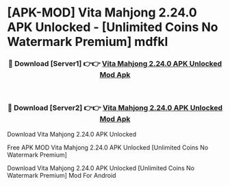 # [APK-MOD] Vita Mahjong 2.24.0 APK Unlocked - [Unlimited Coins No Watermark Premium] mdfkl



<div align="center">
<h3>🔴 Download [Server1] 👉👉 <a href="https://momento.my/?title=Vita_Mahjong_2.24.0_APK_Unlocked">Vita Mahjong 2.24.0 APK Unlocked Mod Apk</a></h3><br>

<h3>🔴 Download [Server2] 👉👉 <a href="https://momento.my/?title=Vita_Mahjong_2.24.0_APK_Unlocked">Vita Mahjong 2.24.0 APK Unlocked Mod Apk</a></h3>
</div>



Download Vita Mahjong 2.24.0 APK Unlocked 

Free APK MOD Vita Mahjong 2.24.0 APK Unlocked [Unlimited Coins No Watermark Premium]

Download Vita Mahjong 2.24.0 APK Unlocked [Unlimited Coins No Watermark Premium] Mod For Android

